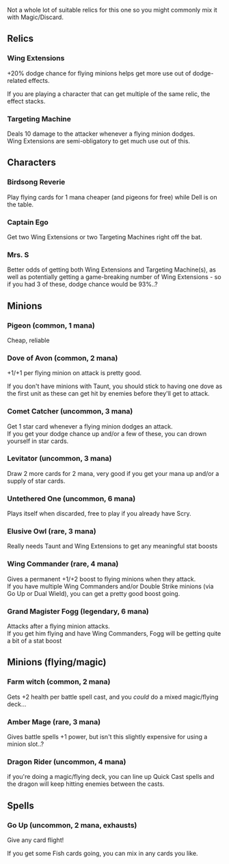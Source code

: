 Not a whole lot of suitable relics for this one so you might commonly mix it with Magic/Discard.

## Relics

### Wing Extensions
+20% dodge chance for flying minions helps get more use out of dodge-related effects.

If you are playing a character that can get multiple of the same relic,
the effect stacks.

### Targeting Machine
Deals 10 damage to the attacker whenever a flying minion dodges.\
Wing Extensions are semi-obligatory to get much use out of this.


## Characters

### Birdsong Reverie
Play flying cards for 1 mana cheaper (and pigeons for free) while Dell is on the table.

### Captain Ego
Get two Wing Extensions or two Targeting Machines right off the bat.

### Mrs. S
Better odds of getting both Wing Extensions and Targeting Machine(s),
as well as potentially getting a game-breaking number of Wing Extensions -
so if you had 3 of these, dodge chance would be 93%..?


## Minions

### Pigeon (common, 1 mana)
Cheap, reliable

### Dove of Avon (common, 2 mana)
+1/+1 per flying minion on attack is pretty good.

If you don't have minions with Taunt,
you should stick to having one dove as the first unit
as these can get hit by enemies before they'll get to attack.

### Comet Catcher (uncommon, 3 mana)
Get 1 star card whenever a flying minion dodges an attack.\
If you get your dodge chance up and/or a few of these, you can drown yourself in star cards.

### Levitator (uncommon, 3 mana)
Draw 2 more cards for 2 mana, very good if you get your mana up and/or a supply of star cards.

### Untethered One (uncommon, 6 mana)
Plays itself when discarded, free to play if you already have Scry.

### Elusive Owl (rare, 3 mana)
Really needs Taunt and Wing Extensions to get any meaningful stat boosts

### Wing Commander (rare, 4 mana)
Gives a permanent +1/+2 boost to flying minions when they attack.\
If you have multiple Wing Commanders and/or Double Strike minions (via Go Up or Dual Wield),
you can get a pretty good boost going.

### Grand Magister Fogg (legendary, 6 mana)
Attacks after a flying minion attacks.\
If you get him flying and have Wing Commanders, Fogg will be getting quite a bit of a stat boost


## Minions (flying/magic)

### Farm witch (common, 2 mana)
Gets +2 health per battle spell cast, and you *could* do a mixed magic/flying deck...

### Amber Mage (rare, 3 mana)
Gives battle spells +1 power, but isn't this slightly expensive for using a minion slot..?

### Dragon Rider (uncommon, 4 mana)
if you're doing a magic/flying deck, you can line up Quick Cast spells
and the dragon will keep hitting enemies between the casts.


## Spells

### Go Up (uncommon, 2 mana, exhausts)
Give any card flight! 

If you get some Fish cards going, you can mix in any cards you like.